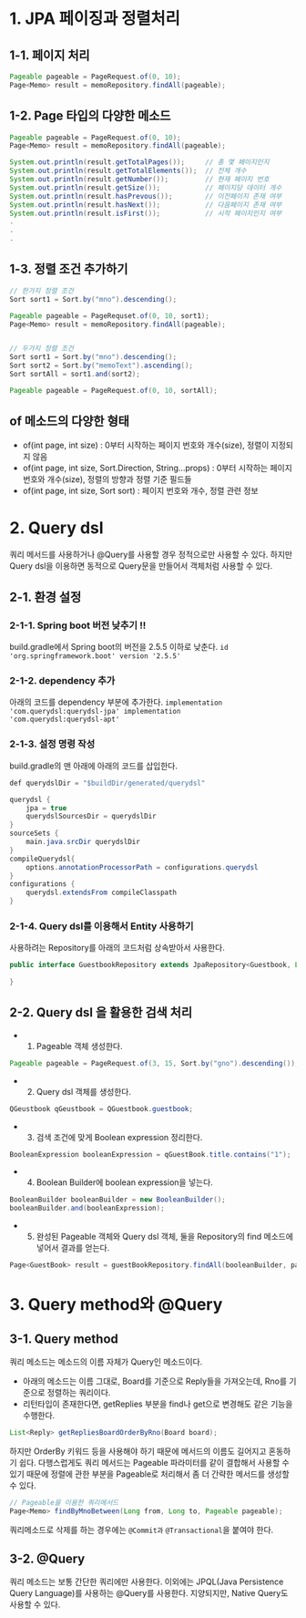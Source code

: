 # 1. JPA 페이징과 정렬처리
## 1-1. 페이지 처리
```java
Pageable pageable = PageRequest.of(0, 10);
Page<Memo> result = memoRepository.findAll(pageable);
```

## 1-2. Page 타입의 다양한 메소드
```java
Pageable pageable = PageRequest.of(0, 10);
Page<Memo> result = memoRepository.findAll(pageable);

System.out.println(result.getTotalPages());     // 총 몇 페이지인지
System.out.println(result.getTotalElements());  // 전체 개수
System.out.println(result.getNumber());         // 현재 페이지 번호
System.out.println(result.getSize());           // 페이지당 데이터 개수
System.out.println(result.hasPrevous());        // 이전페이지 존재 여부
System.out.println(result.hasNext());           // 다음페이지 존재 여부
System.out.println(result.isFirst());           // 시작 페이지인지 여부
.
.
.
```

## 1-3. 정렬 조건 추가하기
```java
// 한가지 정렬 조건
Sort sort1 = Sort.by("mno").descending();

Pageable pageable = PageRequset.of(0, 10, sort1);
Page<Memo> result = memoRepository.findAll(pageable);


// 두가지 정렬 조건
Sort sort1 = Sort.by("mno").descending();
Sort sort2 = Sort.by("memoText").ascending();
Sort sortAll = sort1.and(sort2);

Pageable pageable = PageRequest.of(0, 10, sortAll);
```

## of 메소드의 다양한 형태
- of(int page, int size) : 0부터 시작하는 페이지 번호와 개수(size), 정렬이 지정되지 않음
- of(int page, int size, Sort.Direction, String...props) : 0부터 시작하는 페이지 번호와 개수(size), 정렬의 방향과 정렬 기준 필드들
- of(int page, int size, Sort sort) : 페이지 번호와 개수, 정렬 관련 정보


# 2. Query dsl
쿼리 메서드를 사용하거나 @Query를 사용할 경우 정적으로만 사용할 수 있다. 하지만 Query dsl을 이용하면 동적으로 Query문을 만들어서 객체처럼 사용할 수 있다.
## 2-1. 환경 설정
### 2-1-1. Spring boot 버전 낮추기 !!
build.gradle에서 Spring boot의 버전을 2.5.5 이하로 낮춘다.
<code>id 'org.springframework.boot' version '2.5.5'</code>

### 2-1-2. dependency 추가
아래의 코드를 dependency 부분에 추가한다.
<code>implementation 'com.querydsl:querydsl-jpa'
    implementation 'com.querydsl:querydsl-apt'</code>

### 2-1-3. 설정 명령 작성
build.gradle의 맨 아래에 아래의 코드를 삽입한다.
```java
def querydslDir = "$buildDir/generated/querydsl"

querydsl {
    jpa = true
    querydslSourcesDir = querydslDir
}
sourceSets {
    main.java.srcDir querydslDir
}
compileQuerydsl{
    options.annotationProcessorPath = configurations.querydsl
}
configurations {
    querydsl.extendsFrom compileClasspath
}
```

### 2-1-4. Query dsl를 이용해서 Entity 사용하기
사용하려는 Repository를 아래의 코드처럼 상속받아서 사용한다.
```java
public interface GuestbookRepository extends JpaRepository<Guestbook, Long>, QuerydslPredicateExecutor<Guestbook>{
    
}
```

## 2-2. Query dsl 을 활용한 검색 처리
- 1. Pageable 객체 생성한다.
```java
Pageable pageable = PageRequest.of(3, 15, Sort.by("gno").descending());
```
- 2. Query dsl 객체를 생성한다.
```java
QGeustbook qGeustbook = QGuestbook.guestbook;
```
- 3. 검색 조건에 맞게 Boolean expression 정리한다.
```java
BooleanExpression booleanExpression = qGuestBook.title.contains("1");
```
- 4. Boolean Builder에 boolean expression을 넣는다.
```java
BooleanBuilder booleanBuilder = new BooleanBuilder();
booleanBuilder.and(booleanExpression);
```
- 5. 완성된 Pageable 객체와 Query dsl 객체, 둘을 Repository의 find 메소드에 넣어서 결과를 얻는다.
```java
Page<GuestBook> result = guestBookRepository.findAll(booleanBuilder, pageable);
```

# 3. Query method와 @Query
## 3-1. Query method
쿼리 메소드는 메소드의 이름 자체가 Query인 메소드이다.
- 아래의 메소드는 이름 그대로, Board를 기준으로 Reply들을 가져오는데, Rno를 기준으로 정렬하는 쿼리이다.
- 리턴타입이 존재한다면, getReplies 부분을 find나 get으로 변경해도 같은 기능을 수행한다.
```java
List<Reply> getRepliesBoardOrderByRno(Board board);
```
하지만 OrderBy 키워드 등을 사용해야 하기 때문에 메서드의 이름도 길어지고 혼동하기 쉽다. 다행스럽게도 쿼리 메서드는 Pageable 파라미터를 같이 결합해서 사용할 수 있기 때문에 정렬에 관한 부분을 Pageable로 처리해서 좀 더 간략한 메서드를 생성할 수 있다.
```java
// Pageable을 이용한 쿼리메서드
Page<Memo> findByMnoBetween(Long from, Long to, Pageable pageable);
```
쿼리메소드로 삭제를 하는 경우에는 <code>@Commit과</code> <code>@Transactional</code>을 붙여야 한다.

## 3-2. @Query
쿼리 메소드는 보통 간단한 쿼리에만 사용한다. 이외에는 JPQL(Java Persistence Query Language)를 사용하는 @Query를 사용한다. 지양되지만, Native Query도 사용할 수 있다.
